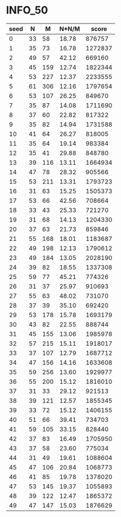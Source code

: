 # INFO_50

| seed | N   | M   | N*N/M | score   |
| ---- | --- | --- | ----- | ------- |
| 0    | 33  | 58  | 18.78 | 876757  |
| 1    | 35  | 73  | 16.78 | 1272837 |
| 2    | 49  | 57  | 42.12 | 669160  |
| 3    | 45  | 159 | 12.74 | 1822344 |
| 4    | 53  | 227 | 12.37 | 2233555 |
| 5    | 61  | 306 | 12.16 | 1797654 |
| 6    | 53  | 107 | 26.25 | 849670  |
| 7    | 35  | 87  | 14.08 | 1711690 |
| 8    | 37  | 60  | 22.82 | 817322  |
| 9    | 35  | 82  | 14.94 | 1731588 |
| 10   | 41  | 64  | 26.27 | 818005  |
| 11   | 35  | 64  | 19.14 | 983384  |
| 12   | 35  | 41  | 29.88 | 848780  |
| 13   | 39  | 116 | 13.11 | 1664934 |
| 14   | 47  | 78  | 28.32 | 905566  |
| 15   | 53  | 211 | 13.31 | 1793723 |
| 16   | 31  | 63  | 15.25 | 1505373 |
| 17   | 53  | 66  | 42.56 | 708664  |
| 18   | 33  | 43  | 25.33 | 721270  |
| 19   | 31  | 68  | 14.13 | 1204330 |
| 20   | 37  | 63  | 21.73 | 859846  |
| 21   | 55  | 168 | 18.01 | 1183687 |
| 22   | 49  | 198 | 12.13 | 1790612 |
| 23   | 49  | 184 | 13.05 | 2028190 |
| 24   | 39  | 82  | 18.55 | 1337308 |
| 25   | 59  | 77  | 45.21 | 774326  |
| 26   | 31  | 37  | 25.97 | 910693  |
| 27   | 55  | 63  | 48.02 | 731070  |
| 28   | 37  | 39  | 35.10 | 692420  |
| 29   | 53  | 178 | 15.78 | 1693179 |
| 30   | 43  | 82  | 22.55 | 888744  |
| 31   | 45  | 155 | 13.06 | 1985978 |
| 32   | 57  | 215 | 15.11 | 1918017 |
| 33   | 37  | 107 | 12.79 | 1687712 |
| 34   | 47  | 156 | 14.16 | 1633608 |
| 35   | 59  | 256 | 13.60 | 1929977 |
| 36   | 55  | 200 | 15.12 | 1816010 |
| 37   | 31  | 33  | 29.12 | 921513  |
| 38   | 39  | 121 | 12.57 | 1855345 |
| 39   | 33  | 72  | 15.12 | 1406155 |
| 40   | 51  | 66  | 39.41 | 734703  |
| 41   | 59  | 105 | 33.15 | 828440  |
| 42   | 37  | 83  | 16.49 | 1705950 |
| 43   | 37  | 58  | 23.60 | 775034  |
| 44   | 31  | 49  | 19.61 | 1088604 |
| 45   | 47  | 106 | 20.84 | 1068773 |
| 46   | 41  | 85  | 19.78 | 1378020 |
| 47   | 53  | 145 | 19.37 | 1055893 |
| 48   | 39  | 122 | 12.47 | 1865372 |
| 49   | 47  | 147 | 15.03 | 1876629 |
